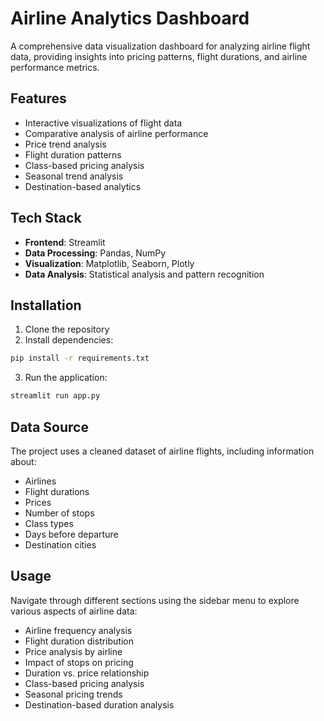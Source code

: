 # Airline Analytics Dashboard

A comprehensive data visualization dashboard for analyzing airline flight data, providing insights into pricing patterns, flight durations, and airline performance metrics.

## Features

- Interactive visualizations of flight data
- Comparative analysis of airline performance
- Price trend analysis
- Flight duration patterns
- Class-based pricing analysis
- Seasonal trend analysis
- Destination-based analytics

## Tech Stack

- **Frontend**: Streamlit
- **Data Processing**: Pandas, NumPy
- **Visualization**: Matplotlib, Seaborn, Plotly
- **Data Analysis**: Statistical analysis and pattern recognition

## Installation

1. Clone the repository
2. Install dependencies:
```bash
pip install -r requirements.txt
```
3. Run the application:
```bash
streamlit run app.py
```

## Data Source

The project uses a cleaned dataset of airline flights, including information about:
- Airlines
- Flight durations
- Prices
- Number of stops
- Class types
- Days before departure
- Destination cities

## Usage

Navigate through different sections using the sidebar menu to explore various aspects of airline data:
- Airline frequency analysis
- Flight duration distribution
- Price analysis by airline
- Impact of stops on pricing
- Duration vs. price relationship
- Class-based pricing analysis
- Seasonal pricing trends
- Destination-based duration analysis 